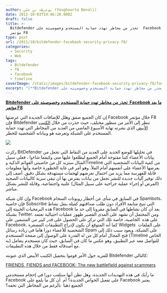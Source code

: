 ```yaml
---
author: يوغرطة بن علي (Youghourta Benali)
date: 2011-10-03T19:46:20.000Z
draft: false
title: >-
  Bitdefender تحذر من مخاطر تهدد حماية المستخدم وخصوصيته على  Facebook ما بعد
  مؤتمر F8
type: post
url: /2011/10/bitdefender-facebook-security-privacy-f8/
categories:
  - Security
  - Web
tags:
  - Bitdefender
  - f8
  - facebook
  - timeline
coverImage: /static/images/bitdefender-facebook-security-privacy-f8/facebook-scam.jpg
excerpt: "[**Bitdefender تحذر من مخاطر تهدد حماية المستخدم وخصوصيته على \_Facebook ما بعد مؤتمر F8**](https://www.it-scoop.com/2011/10/bitdefender-facebook-security-privacy-f8/)\n\nإن كان الجميع صفق وهلل للإضافات الجديدة التي عرضتها Facebook خلال مؤتمر F8 فإن Bitdefender تنظر إلى الأمر من منظور مختلف، حيث حذرت من خلال [الكتيب الأبيض](http://goo.gl/65lkc)"
---
```

[**Bitdefender تحذر من مخاطر تهدد حماية المستخدم وخصوصيته على  Facebook ما بعد مؤتمر F8**](https://www.it-scoop.com/2011/10/bitdefender-facebook-security-privacy-f8/)

إن كان الجميع صفق وهلل للإضافات الجديدة التي عرضتها Facebook خلال مؤتمر F8 فإن Bitdefender تنظر إلى الأمر من منظور مختلف، حيث حذرت من خلال [الكتيب الأبيض](http://goo.gl/65lkc) الذي نشرته نهاية الأسبوع الماضي من العديد من المخاطر التي تهدد حماية المستخدم على الشبكة وتعرضه هو وبياناته الشخصية للخطر.

![](/static/images/bitdefender-facebook-security-privacy-f8/facebook-scam.jpg)

ركزت BitDefender في تحليلها للوضع الجديد على العديد من النقاط التي تجعل من بيانات الأعضاء كتبا مفتوحة أمام الجميع ليطلعوا عليها متى وكيفما شاءوا ، فعلى سبيل المثال ستزيد كل من خاصيتي القوائم الذكية وTimeline من كمية البيانات الشخصية التي يعرضها الأعضاء على أنفسهم أمام الملأ. وهو أمر في غاية الخطورة خاصة وأنها معلومات قابلة للفهرسة مما يزيد من احتمال تعرضهم لهجمات مستهدفة بشكل دقيق. أضف إلى ذلك توفير آليات جديدة للنشر تجعل من بيانات يفترض بها أن تبقى سرية كالبيانات الصحية (المرض أو إجراء عملية جراحية على سبيل المثال) علنية واجتماعية، وقابلة للنشر بشكل مباشر.

وإن كان شبكة Facebook في السابق في منأى عن أخطار روبوتات السخام Spambots، فإن خاصية Subscribe التي تتيح متابعة الأفراد دون طلب صداقتهم كفيلة بنقل نشاط هذه البرمجيات الخبيثة إلى Facebook بعد أن كان نشاطها في السابق مقرونا إلى حد ما بشبكة Twitter. ومن المحتمل أن نشهد على المدى القصير ظهور عمليات احتيالية تعتمد على هذه  الخاصية، خاصة تلك التي تركز على الحصول على قدر كبير من المتتبعين على Facebook. كما أنه المتوقع أن يكون لإدراج التطبيقات المصغرة Widgets  على الملفات الشخصية للأعضاء دورا هاما في زيادة رسائل Spam على الشبكة، ويعود سبب ذلك إلى فتح المجال أمام كل من له القدرة على الوصول إلى صفحة المستخدم (Timeline الخاص به) للتواصل معه عبر التطبيق، وهو عكس ما كان في السابق، حيث كان مستخدم يتعامل مع أصدقائه فقط من خلال هذه التطبيقات.

للمزيد حول الأمر قوموا بتحميل الكتيب الأبيض الذي عنونته Bitdefender كالتالي:

[FRIENDS, FIENDS and FACEBOOK: The new battlefield against scammers](http://goo.gl/65lkc)

ما رأيك في هذه التهديدات الجديدة، وهل تظن أنها ستلعب دورا في إحجام مستخدمي Facebook على تفعيل الخواص الجديدة؟ أم  أن كل ما يلمع على Facebook يعتبر الجميع ذهبا  بالرغم من المخاطر التي تحفه؟
